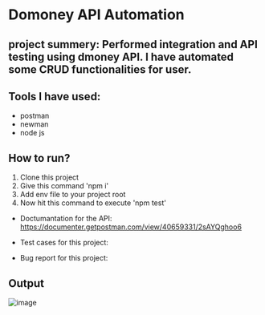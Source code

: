 # Domoney API Automation 
## project summery: Performed integration and API testing using dmoney API. I have automated some CRUD functionalities for user.


## Tools I have used:
- postman
- newman
- node js

## How to run?
1. Clone this project
2. Give this command 'npm i'
3. Add env file to your project root
4. Now hit this command to execute 'npm test'

- Doctumantation for the API: https://documenter.getpostman.com/view/40659331/2sAYQghoo6

- Test cases for this project:

- Bug report for this project:

## Output
![image](https://github.com/user-attachments/assets/a90b4650-039f-4705-9a71-47e358ddd517)
